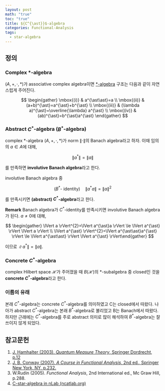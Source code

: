 ```yaml
---
layout: post
math: "true"
toc: "true"
title: ${C^{\ast}}$-algebra
categories: Functional-Analysis
tags:
  - star-algebra
---
```

## 정의

### Complex ${ \ast }$-algebra

${ (A,+,\cdot,\ast) }$가 associative complex algebra이면 [${ \ast }$-algebra](https://paraconsistent.github.io/functional-analysis/2024/02/09/star-algebra.html) 구조는 다음과 같이 자연스럽게 주어진다.

$$ \begin{gather} \mbox{(i)} & a^{\ast\ast}=a \\ \mbox{(ii)} & (a+b)^{\ast}=a^{\ast}+b^{\ast} \\ \mbox{(iii)} & (\lambda a)^{\ast}=\overline{\lambda} a^{\ast} \\ \mbox{(iv)} & (ab)^{\ast}=b^{\ast}a^{\ast} \end{gather} $$

### Abstract ${ C^{\ast} }$-algebra (${ B^{\ast} }$-algebra)

complex ${ \ast }$-algebra ${ (A,+,\cdot,\ast )}$가 norm ${ \lVert \cdot \rVert }$의 Banach algebra라고 하자. 이때 임의의 ${ a \in A }$에 대해,

$$ \lVert a^{\ast} \rVert = \lVert a \rVert $$

를 만족하면 **involutive Banach algebra**라고 한다.

involutive Banach algebra 중

$$ (B^{\ast}\mbox{- identity)}  \quad \lVert a^{\ast}a \rVert= \lVert a \rVert^{2}$$

를 만족시키면 **(abstract) ${ C^{\ast} }$-algebra**라고 한다.

**Remark** Banach algebra가 ${ C^{\ast}}$-identity를 만족시키면 involutive Banach algebra가 된다. ${ a \neq 0 }$에 대해,

$$ \begin{gather} \lVert a \rVert^{2}=\lVert a^{\ast}a \rVert \le \lVert a^{\ast} \rVert \lVert a \rVert \\ \lVert a^{\ast} \rVert^{2}=\lVert a^{\ast\ast}a^{\ast} \rVert \le \lVert a^{\ast\ast} \rVert \lVert a^{\ast} \rVert\end{gather} $$

이므로 ${ \lVert a^{\ast} \rVert = \lVert a \rVert }$.

### Concrete ${ C^{\ast} }$-algebra

complex Hilbert space ${ \mathcal{H} }$가 주어졌을 때 ${ B(\mathcal{H}) }$의 ${ \ast }$-subalgebra 중 closed인 것을 **concrete ${ C^{\ast} }$-algebra**라고 한다.

### 이름의 유래

본래 ${ C^{\ast} }$-algebra는 concrete ${ C^{\ast} }$-algebra를 의미하였고 C는 closed에서 따왔다. 나아가 abstract ${ C^{\ast} }$-algebra는 본래 ${ B^{\ast} }$-algebra로 불리었고 B는 Banach에서 따왔다. 하지만 근래에는 ${ C^{\ast} }$-algebra를 주로 abstract 의미로 많이 해석하여 ${ B^{\ast} }$-algebra는 잘 쓰이지 않게 되었다.

## 참고문헌

1. [J. Hamhalter (2003). *Quantum Measure Theory*, Springer Dordrecht, p.12](https://link.springer.com/book/10.1007/978-94-017-0119-8)
1. [J. B. Conway (2007). *A Course in Functional Analysis*, 2nd ed., Springer New York, NY, p.232.](https://link.springer.com/book/10.1007/978-1-4757-4383-8)
1. W.Rudin (2005). *Functional Analysis*, 2nd International ed., Mc Graw Hill, p.288.
1. [C-star-algebra in nLab (ncatlab.org)](https://ncatlab.org/nlab/show/C-star-algebra)